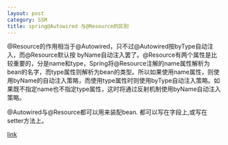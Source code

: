 ```yaml
---
layout: post
category: SSM
title: spring@Autowired 与@Resource的区别
---
```


@Resource的作用相当于@Autowired，只不过@Autowired按byType自动注入，而@Resource默认按 byName自动注入罢了。@Resource有两个属性是比较重要的，分是name和type，Spring将@Resource注解的name属性解析为bean的名字，而type属性则解析为bean的类型。所以如果使用name属性，则使用byName的自动注入策略，而使用type属性时则使用byType自动注入策略。如果既不指定name也不指定type属性，这时将通过反射机制使用byName自动注入策略。

@Autowired与@Resource都可以用来装配bean. 都可以写在字段上,或写在setter方法上。

[link](https://blog.csdn.net/weixin_40423597/article/details/80643990)